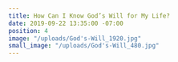 ```yaml
---
title: How Can I Know God’s Will for My Life?
date: 2019-09-22 13:35:00 -07:00
position: 4
image: "/uploads/God's-Will_1920.jpg"
small_image: "/uploads/God's-Will_480.jpg"
---
```


